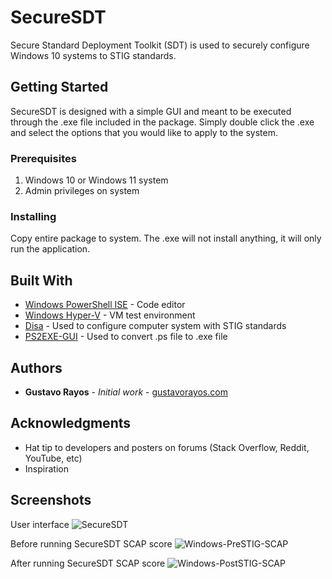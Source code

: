 # SecureSDT

Secure Standard Deployment Toolkit (SDT) is used to securely configure Windows 10 systems to STIG standards.

## Getting Started

SecureSDT is designed with a simple GUI and meant to be executed through the .exe file included in the package. Simply double click the .exe and select the options that you would like to apply to the system. 

### Prerequisites

1) Windows 10 or Windows 11 system
2) Admin privileges on system

### Installing

Copy entire package to system. The .exe will not install anything, it will only run the application.

## Built With

* [Windows PowerShell ISE](https://www.microsoft.com/en-us/) - Code editor
* [Windows Hyper-V](https://www.microsoft.com/en-us/) - VM test environment
* [Disa](https://www.disa.mil/) - Used to configure computer system with STIG standards
* [PS2EXE-GUI](https://gallery.technet.microsoft.com/scriptcenter/PS2EXE-GUI-Convert-e7cb69d5) - Used to convert .ps file to .exe file

## Authors

* **Gustavo Rayos** - *Initial work* - [gustavorayos.com](https://www.gustavorayos.com)

## Acknowledgments

* Hat tip to developers and posters on forums (Stack Overflow, Reddit, YouTube, etc)
* Inspiration

## Screenshots

User interface
![SecureSDT](https://github.com/gustavorayos/SecureSDT/assets/8792052/ec06ccfc-cd51-4513-acde-a8816331710f)

Before running SecureSDT SCAP score
![Windows-PreSTIG-SCAP](https://github.com/gustavorayos/SecureSDT/assets/8792052/1f8de440-72b9-40c2-941f-c780595e3048)

After running SecureSDT SCAP score
![Windows-PostSTIG-SCAP](https://github.com/gustavorayos/SecureSDT/assets/8792052/fa12b7c4-bdb6-4e19-ae08-4925a1afa7fa)

